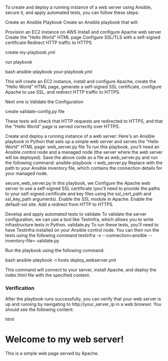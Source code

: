To create and deploy a running instance of a web server using Ansible, secure it, and apply automated tests, you can follow these steps:

Create an Ansible Playbook
Create an Ansible playbook that will:

Provision an EC2 instance on AWS
Install and configure Apache web server
Create the "Hello World" HTML page
Configure SSL/TLS with a self-signed certificate
Redirect HTTP traffic to HTTPS

create my-playbook.yml

run playbook

bash
ansible-playbook your-playbook.yml

This will create an EC2 instance, install and configure Apache, create the "Hello World" HTML page, generate a self-signed SSL certificate, configure Apache to use SSL, and redirect HTTP traffic to HTTPS.

Next one is Validate the Configuration

create validate-config.py file 

These tests will check that HTTP requests are redirected to HTTPS, and that the "Hello World" page is served correctly over HTTPS.
















































Create and deploy a running instance of a web server: Here's an Ansible playbook in Python that sets up a simple web server and serves the "Hello World" HTML page:
web_server.py file
To run this playbook, you'll need an Ansible control node and a managed node (the server where the web server will be deployed). Save the above code as a file as web_server.py and run the following command:
ansible-playbook -i <inventory-file> web_server.py
Replace <inventory-file> with the path to your Ansible inventory file, which contains the connection details for your managed node.

secure_web_server.py
In this playbook, we Configure the Apache web server to use a self-signed SSL certificate (you'll need to provide the paths to your self-signed certificate and key files using the ssl_cert_path and ssl_key_path arguments).
Enable the SSL module in Apache.
Enable the default-ssl site.
Add a redirect from HTTP to HTTPS.

Develop and apply automated tests to validate
To validate the server configuration, we can use a tool like Testinfra, which allows you to write infrastructure tests in Python.
validate.py
To run these tests, you'll need to have Testinfra installed on your Ansible control node. You can then run the tests using the following command
testinfra -v --connection=ansible --inventory-file=<inventory-file> validate.py






Run the playbook using the following command:

bash
ansible-playbook -i hosts deploy_webserver.yml


This command will connect to your server, install Apache, and deploy the index.html file with the specified content.

### Verification

After the playbook runs successfully, you can verify that your web server is up and running by navigating to http://your_server_ip in a web browser. You should see the following content:

html
<!DOCTYPE html>
<html>
<head>
  <title>My Web Server</title>
</head>
<body>
  <h1>Welcome to my web server!</h1>
  <p>This is a simple web page served by Apache.</p>
</body>
</html>
